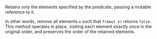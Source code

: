 Retains only the elements specified by the predicate, passing a mutable reference to it.

In other words, remove all elements `e` such that `f(&mut e)` returns `false`.
This method operates in place, visiting each element exactly once in the
original order, and preserves the order of the retained elements.
